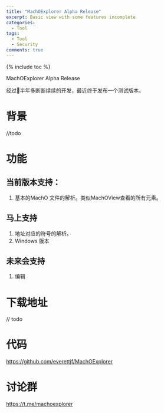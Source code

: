 ```yaml
---
title: "MachOExplorer Alpha Release"
excerpt: Basic view with some features incomplete
categories:
  - Tool
tags:
  - Tool
  - Security
comments: true
---
```


{% include toc %}


MachOExplorer Alpha Release

经过半年多断断续续的开发，最近终于发布一个测试版本。


# 背景

//todo

# 功能

## 当前版本支持：

1. 基本的MachO 文件的解析。类似MachOView查看的所有元素。

## 马上支持

1. 地址对应的符号的解析。
2. Windows 版本

## 未来会支持

1. 编辑


# 下载地址

// todo

# 代码

https://github.com/everettjf/MachOExplorer

# 讨论群

https://t.me/machoexplorer